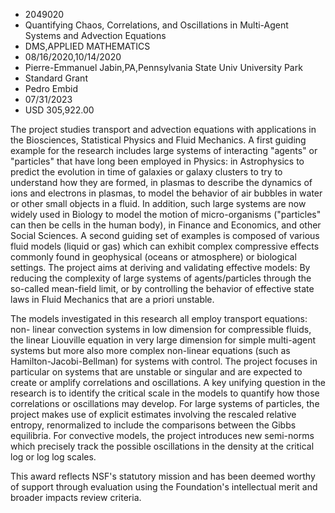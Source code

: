 
* 2049020
* Quantifying Chaos, Correlations, and Oscillations in Multi-Agent Systems and Advection Equations
* DMS,APPLIED MATHEMATICS
* 08/16/2020,10/14/2020
* Pierre-Emmanuel Jabin,PA,Pennsylvania State Univ University Park
* Standard Grant
* Pedro Embid
* 07/31/2023
* USD 305,922.00

The project studies transport and advection equations with applications in the
Biosciences, Statistical Physics and Fluid Mechanics. A first guiding example
for the research includes large systems of interacting "agents" or "particles"
that have long been employed in Physics: in Astrophysics to predict the
evolution in time of galaxies or galaxy clusters to try to understand how they
are formed, in plasmas to describe the dynamics of ions and electrons in
plasmas, to model the behavior of air bubbles in water or other small objects in
a fluid. In addition, such large systems are now widely used in Biology to model
the motion of micro-organisms ("particles" can then be cells in the human body),
in Finance and Economics, and other Social Sciences. A second guiding set of
examples is composed of various fluid models (liquid or gas) which can exhibit
complex compressive effects commonly found in geophysical (oceans or atmosphere)
or biological settings. The project aims at deriving and validating effective
models: By reducing the complexity of large systems of agents/particles through
the so-called mean-field limit, or by controlling the behavior of effective
state laws in Fluid Mechanics that are a priori unstable.

The models investigated in this research all employ transport equations: non-
linear convection systems in low dimension for compressible fluids, the linear
Liouville equation in very large dimension for simple multi-agent systems but
more also more complex non-linear equations (such as Hamilton-Jacobi-Bellman)
for systems with control. The project focuses in particular on systems that are
unstable or singular and are expected to create or amplify correlations and
oscillations. A key unifying question in the research is to identify the
critical scale in the models to quantify how those correlations or oscillations
may develop. For large systems of particles, the project makes use of explicit
estimates involving the rescaled relative entropy, renormalized to include the
comparisons between the Gibbs equilibria. For convective models, the project
introduces new semi-norms which precisely track the possible oscillations in the
density at the critical log or log log scales.

This award reflects NSF's statutory mission and has been deemed worthy of
support through evaluation using the Foundation's intellectual merit and broader
impacts review criteria.

